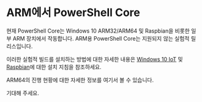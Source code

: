 # <a name="powershell-core-on-arm"></a>ARM에서 PowerShell Core

현재 PowerShell Core는 Windows 10 ARM32/ARM64 및 Raspbian을 비롯한 일부 ARM 장치에서 작동합니다.
ARM용 PowerShell Core는 지원되지 않는 실험적 릴리스입니다.

이러한 실험적 빌드를 설치하는 방법에 대한 자세한 내용은 [Windows 10 IoT](installing-powershell-core-on-windows.md#deploying-on-windows-iot) 및 [Raspbian](installing-powershell-core-on-linux.md#raspbian)에 대한 설치 지침을 참조하세요.

ARM64의 진행 현황에 대한 자세한 정보를 여기서 볼 수 있습니다.

기대해 주세요.
